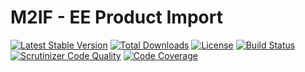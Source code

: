 # M2IF - EE Product Import

[![Latest Stable Version](https://img.shields.io/packagist/v/techdivision/import-product-ee.svg?style=flat-square)](https://packagist.org/packages/techdivision/import-product-ee) 
 [![Total Downloads](https://img.shields.io/packagist/dt/techdivision/import-product-ee.svg?style=flat-square)](https://packagist.org/packages/techdivision/import-product-ee)
 [![License](https://img.shields.io/packagist/l/techdivision/import-product-ee.svg?style=flat-square)](https://packagist.org/packages/techdivision/import-product-ee)
 [![Build Status](https://img.shields.io/travis/techdivision/import-product-ee/master.svg?style=flat-square)](http://travis-ci.org/techdivision/import-product-ee)
 [![Scrutinizer Code Quality](https://img.shields.io/scrutinizer/g/techdivision/import-product-ee/master.svg?style=flat-square)](https://scrutinizer-ci.com/g/techdivision/import-product-ee/?branch=master) [![Code Coverage](https://img.shields.io/scrutinizer/coverage/g/techdivision/import-product-ee/master.svg?style=flat-square)](https://scrutinizer-ci.com/g/techdivision/import-product-ee/?branch=master)

 